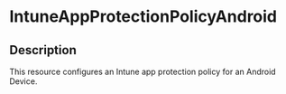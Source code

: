 
# IntuneAppProtectionPolicyAndroid

## Description

This resource configures an Intune app protection policy for an Android Device.
